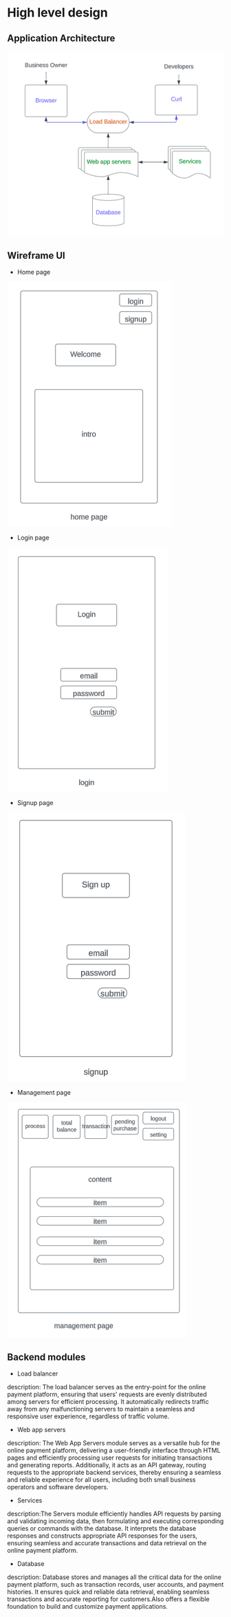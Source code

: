 # High level design
## Application Architecture
![achitecture](./architecture.png)

## Wireframe UI
* Home page

![home_page](./home_page.png)
* Login page

![log_in](./log_in.png)
* Signup page

![sign_up](./sign_up.png)
* Management page

![management_page](./management_page.png)

## Backend modules
* Load balancer

description: The load balancer serves as the entry-point for the online payment platform, ensuring that users' requests
are evenly distributed among servers for efficient processing. It automatically
redirects traffic away 
from any malfunctioning servers to maintain a seamless and responsive user experience, regardless of traffic volume.
* Web app servers

description: The Web App Servers module serves as a versatile hub for the online payment platform, delivering a 
user-friendly interface through HTML pages and efficiently processing user requests for initiating transactions and 
generating reports. Additionally, it acts as an API gateway, routing requests to the appropriate backend services, 
thereby ensuring a seamless and reliable experience for all users, including both small business operators and software
developers.
* Services

description:The Servers module efficiently handles API requests by parsing and validating incoming data, then 
formulating and executing corresponding queries or commands with the database. It interprets the database responses 
and constructs appropriate API responses for the users, ensuring seamless and accurate transactions and data retrieval 
on the online payment platform.
* Database

description: Database stores and manages all the critical data for the online payment platform, such as transaction 
records, user accounts, and payment histories. It ensures quick and reliable data retrieval, enabling seamless 
transactions and accurate reporting for customers.Also offers a flexible foundation to build and customize payment 
applications.